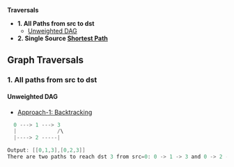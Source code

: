**Traversals**
- **1. All Paths from src to dst**
  - [Unweighted DAG](#dag)
- **2. Single Source <u>Shortest Path</u>**

## Graph Traversals
### 1. All paths from src to dst
<a name=dag></a>
#### Unweighted DAG
- [Approach-1: Backtracking](/DS_Questions/Questions/Graphs/Find/Directed_Graph/Acyclic)
```c
  0 ---> 1 ---> 3
  |             /\
  |----> 2 -----|

Output: [[0,1,3],[0,2,3]] 
There are two paths to reach dst 3 from src=0: 0 -> 1 -> 3 and 0 -> 2 -> 3.
```
